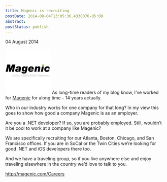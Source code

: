 ```yaml
---
title: Magenic is recruiting
postDate: 2014-08-04T13:05:36.4338376-05:00
abstract: 
postStatus: publish
---
```

04 August 2014

[![magenic black square 143](binary/WindowsLiveWriter/Magenicisrecruiting_B821/magenic%20black%20square%20143_thumb.jpg "magenic black square 143")](binary/WindowsLiveWriter/Magenicisrecruiting_B821/magenic%20black%20square%20143_2.jpg) As long-time readers of my blog know, I’ve worked for [Magenic](http://www.magenic.com) for along time – 14 years actually.

Who in our industry works for one company for that long? In my view this goes to show how good a company Magenic is as an employer.

Are you a .NET developer? If so, you are probably employed. Still, wouldn’t it be cool to work at a company like Magenic?

We are specifically recruiting for our Atlanta, Boston, Chicago, and San Francisco offices. If you are in SoCal or the Twin Cities we’re looking for good .NET and iOS developers there too.

And we have a traveling group, so if you live anywhere else and enjoy traveling elsewhere in the country we’d love to talk to you.

http://magenic.com/Careers
